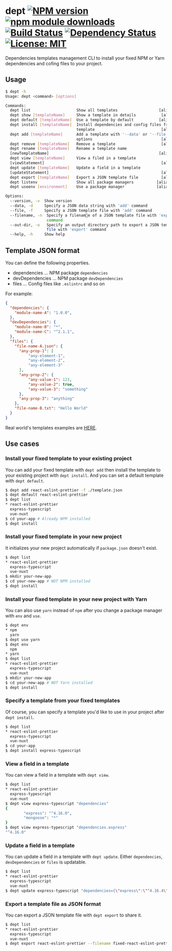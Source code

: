 # dept [![NPM version][npm-image]][npm-url] [![npm module downloads][npm-downloads-image]][npm-downloads-url] [![Build Status][travis-image]][travis-url] [![Dependency Status][depstat-image]][depstat-url] [![License: MIT][license-image]][license-url]

Dependencies templates management CLI to install your fixed NPM or Yarn dependencies and cofing files to your project.

## Usage

```bash
$ dept -h
Usage: dept <command> [options]

Commands:
  dept list                    Show all templates                  [aliases: ls]
  dept show [templateName]     Show a template in details           [aliases: s]
  dept default [templateName]  Use a template by default           [aliases: df]
  dept install [templateName]  Install dependencies and config files from a
                               template                             [aliases: i]
  dept add [templateName]      Add a template with '--data' or '--file'
                               options                              [aliases: a]
  dept remove [templateName]   Remove a template                    [aliases: r]
  dept rename [templateName]   Rename a template name
  [newTemplateName]                                                [aliases: mv]
  dept view [templateName]     View a filed in a template
  [viewStatement]                                                   [aliases: v]
  dept update [templateName]   Update a field in a template
  [updateStatement]                                                 [aliases: u]
  dept export [templateName]   Export a JSON template file          [aliases: e]
  dept listenv                 Show all package managers          [aliases: env]
  dept useenv [environment]    Use a package manager              [aliases: use]

Options:
  --version, -v  Show version                                          [boolean]
  --data, -d     Specify a JSON data string with 'add' command          [string]
  --file, -f     Specify a JSON template file with 'add' command        [string]
  --filename, -n  Specify a filename of a JSON template file with 'export'
                  command                                               [string]
  --out-dir, -o   Specify an output directory path to export a JSON template
                  file with 'export' command                            [string]
  --help, -h     Show help                                             [boolean]
```

## Template JSON format

You can define the following properties.

- dependencies ... NPM package `dependencies`
- devDependencies ... NPM package `devDependencies`
- files ... Config files like `.eslintrc` and so on

For example:

```json
{
  "dependencies": {
    "module-name-A": "1.0.0",
  },
  "devDependencies": {
    "module-name-B": "*",
    "module-name-C": "^2.1.1",
  },
  "files": {
    "file-name-A.json": {
      "any-prop-1": [
          "any-element-1",
          "any-element-2",
          "any-element-3"
      ],
      "any-prop-2": {
          "any-value-1": 123,
          "any-value-2": true,
          "any-value-3": "something"
      },
      "any-prop-3": "anything"
    },
    "file-name-B.txt": "Hello World"
  }
}
```

Real world's templates examples are [HERE](/examples/EXAMPLES.md).

## Use cases

### Install your fixed template to your existing project

You can add your fixed template with `dept add` then install the template to your existing project with `dept install`.
And you can set a default template with `dept default`.

```bash
$ dept add react-eslint-prettier -f ./template.json
$ dept default react-eslint-prettier
$ dept list
* react-eslint-prettier
  express-typescript
  vue-nuxt
$ cd your-app # Already NPM installed
$ dept install
```

### Install your fixed template in your new project

It initializes your new project automatically if `package.json` doesn't exist.

```bash
$ dept list
* react-eslint-prettier
  express-typescript
  vue-nuxt
$ mkdir your-new-app
$ cd your-new-app # NOT NPM installed
$ dept install
```

### Install your fixed template in your new project with Yarn

You can also use `yarn` instead of `npm` after you change a package manager with `env` and `use`.

```bash
$ dept env
* npm
  yarn
$ dept use yarn
$ dept env
  npm
* yarn
$ dept list
* react-eslint-prettier
  express-typescript
  vue-nuxt
$ mkdir your-new-app
$ cd your-new-app # NOT Yarn installed
$ dept install
```

### Specify a template from your fixed templates

Of course, you can specify a template you'd like to use in your project after `dept install`.

```bash
$ dept list
* react-eslint-prettier
  express-typescript
  vue-nuxt
$ cd your-app
$ dept install express-typescript
```

### View a field in a template

You can view a field in a template with `dept view`.

```bash
$ dept list
* react-eslint-prettier
  express-typescript
  vue-nuxt
$ dept view express-typescript "dependencies"
{
        "express": "^4.16.0",
        "mongoose": "*"
}
$ dept view express-typescript "dependencies.express"
"^4.16.0"
```

### Update a field in a template

You can update a field in a template with `dept update`.
Either `dependencies`, `devDependencies` or `files` is updatable.

```bash
$ dept list
* react-eslint-prettier
  express-typescript
  vue-nuxt
$ dept update express-typescript "dependencies={\"express\":\"^4.16.4\", \"mongoose\":\">=5.3.10\"}"
```

### Export a template file as JSON format

You can export a JSON template file with `dept export` to share it.

```bash
$ dept list
* react-eslint-prettier
  express-typescript
  vue-nuxt
$ dept export react-eslint-prettier --filename fixed-react-eslint-prettier.json --out-dir ./fixed-templates-dir
```

[npm-url]: https://npmjs.org/package/dept
[npm-image]: https://badge.fury.io/js/dept.svg
[npm-downloads-url]: https://npmjs.org/package/dept
[npm-downloads-image]: https://img.shields.io/npm/dt/dept.svg
[travis-url]: https://travis-ci.org/keidrun/dept
[travis-image]: https://secure.travis-ci.org/keidrun/dept.svg?branch=master
[depstat-url]: https://david-dm.org/keidrun/dept
[depstat-image]: https://david-dm.org/keidrun/dept.svg
[license-url]: https://opensource.org/licenses/MIT
[license-image]: https://img.shields.io/badge/License-MIT-yellow.svg
